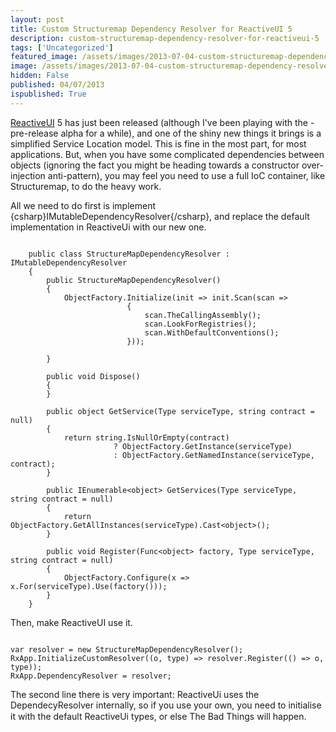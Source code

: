 ```yaml
---
layout: post
title: Custom Structuremap Dependency Resolver for ReactiveUI 5
description: custom-structuremap-dependency-resolver-for-reactiveui-5
tags: ['Uncategorized']
featured_image: /assets/images/2013-07-04-custom-structuremap-dependency-resolver-for-reactiveui-5.png
image: /assets/images/2013-07-04-custom-structuremap-dependency-resolver-for-reactiveui-5.png
hidden: False
published: 04/07/2013
ispublished: True
---
```

<a title="ReactiveUI" href="http://reactiveui.net" target="_blank">ReactiveUI</a> 5 has just been released (although I've been playing with the -pre-release alpha for a while), and one of the shiny new things it brings is a simplified Service Location model. This is fine in the most part, for most applications. But, when you have some complicated dependencies between objects (ignoring the fact you might be heading towards a constructor over-injection anti-pattern), you may feel you need to use a full IoC container, like Structuremap, to do the heavy work.

All we need to do first is implement {csharp}IMutableDependencyResolver{/csharp}, and replace the default implementation in ReactiveUi with our new one.

<pre><code>
    public class StructureMapDependencyResolver : IMutableDependencyResolver
    {
        public StructureMapDependencyResolver()
        {
            ObjectFactory.Initialize(init =&gt; init.Scan(scan =&gt;
                          {
                              scan.TheCallingAssembly();
                              scan.LookForRegistries();
                              scan.WithDefaultConventions();
                          }));

        }

        public void Dispose()
        {
        }

        public object GetService(Type serviceType, string contract = null)
        {
            return string.IsNullOrEmpty(contract)
                       ? ObjectFactory.GetInstance(serviceType)
                       : ObjectFactory.GetNamedInstance(serviceType, contract);
        }

        public IEnumerable&lt;object&gt; GetServices(Type serviceType, string contract = null)
        {
            return ObjectFactory.GetAllInstances(serviceType).Cast&lt;object&gt;();
        }

        public void Register(Func&lt;object&gt; factory, Type serviceType, string contract = null)
        {
            ObjectFactory.Configure(x =&gt; x.For(serviceType).Use(factory()));
        }
    }
</code></pre>

Then, make ReactiveUI use it.
<pre><code>
var resolver = new StructureMapDependencyResolver();
RxApp.InitializeCustomResolver((o, type) =&gt; resolver.Register(() =&gt; o, type));
RxApp.DependencyResolver = resolver;
</code></pre>
The second line there is very important: ReactiveUi uses the DependecyResolver internally, so if you use your own, you need to initialise it with the default ReactiveUi types, or else The Bad Things will happen.
